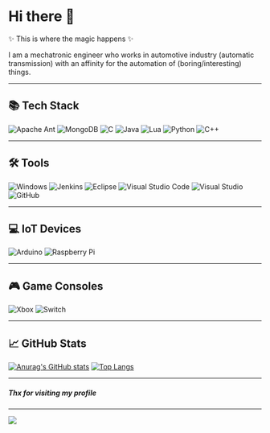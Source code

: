 # Hi there 👋

✨ This is where the magic happens ✨

I am a mechatronic engineer who works in automotive industry (automatic transmission) with an affinity for the automation of (boring/interesting) things.

<hr>

## :books: Tech Stack

![Apache Ant](https://img.shields.io/badge/Apache%20Ant-A81C7D?style=for-the-badge&logo=Apache%20Ant&logoColor=white)
![MongoDB](https://img.shields.io/badge/MongoDB-%234ea94b.svg?style=for-the-badge&logo=mongodb&logoColor=white)
![C](https://img.shields.io/badge/c-%2300599C.svg?style=for-the-badge&logo=c&logoColor=white)
![Java](https://img.shields.io/badge/java-%23ED8B00.svg?style=for-the-badge&logo=java&logoColor=white)
![Lua](https://img.shields.io/badge/lua-%232C2D72.svg?style=for-the-badge&logo=lua&logoColor=white)
![Python](https://img.shields.io/badge/python-3670A0?style=for-the-badge&logo=python&logoColor=ffdd54)
![C++](https://img.shields.io/badge/c++-%2300599C.svg?style=for-the-badge&logo=c%2B%2B&logoColor=white)

<hr>

## :hammer_and_wrench: Tools

![Windows](https://img.shields.io/badge/Windows-0078D6?style=for-the-badge&logo=windows&logoColor=white)
![Jenkins](https://img.shields.io/badge/jenkins-%232C5263.svg?style=for-the-badge&logo=jenkins&logoColor=white)
![Eclipse](https://img.shields.io/badge/Eclipse-FE7A16.svg?style=for-the-badge&logo=Eclipse&logoColor=white)
![Visual Studio Code](https://img.shields.io/badge/Visual%20Studio%20Code-0078d7.svg?style=for-the-badge&logo=visual-studio-code&logoColor=white)
![Visual Studio](https://img.shields.io/badge/Visual%20Studio-5C2D91.svg?style=for-the-badge&logo=visual-studio&logoColor=white)
![GitHub](https://img.shields.io/badge/github-%23121011.svg?style=for-the-badge&logo=github&logoColor=white)

<hr>

## :computer: IoT Devices

![Arduino](https://img.shields.io/badge/-Arduino-00979D?style=for-the-badge&logo=Arduino&logoColor=white)
![Raspberry Pi](https://img.shields.io/badge/-RaspberryPi-C51A4A?style=for-the-badge&logo=Raspberry-Pi)

<hr>

## :video_game: Game Consoles

![Xbox](https://img.shields.io/badge/xbox-%23107C10.svg?style=for-the-badge&logo=xbox&logoColor=white)
![Switch](https://img.shields.io/badge/Switch-E60012?style=for-the-badge&logo=nintendo-switch&logoColor=white)

<hr>

## :chart_with_upwards_trend: GitHub Stats

[![Anurag's GitHub stats](https://github-readme-stats.vercel.app/api?username=mrflamez&show_icons=true&theme=graywhite)](https://github.com/anuraghazra/github-readme-stats)
[![Top Langs](https://github-readme-stats.vercel.app/api/top-langs/?username=mrflamez&layout=compact)](https://github.com/anuraghazra/github-readme-stats)

<hr>

##### Thx for visiting my profile

<hr>

![](https://komarev.com/ghpvc/?username=mrflamez&style=for-the-badge)
